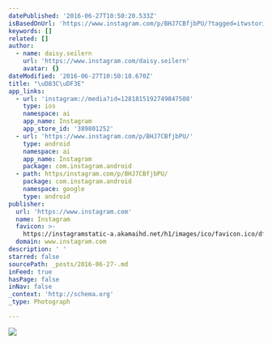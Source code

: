 ```yaml
---
datePublished: '2016-06-27T10:50:20.533Z'
isBasedOnUrl: 'https://www.instagram.com/p/BHJ7CBfjbPU/?tagged=itwstories'
keywords: []
related: []
author:
  - name: daisy.seilern
    url: 'https://www.instagram.com/daisy.seilern'
    avatar: {}
dateModified: '2016-06-27T10:50:18.670Z'
title: "\uD83C\uDF3E"
app_links:
  - url: 'instagram://media?id=1281815192749847508'
    type: ios
    namespace: ai
    app_name: Instagram
    app_store_id: '389801252'
  - url: 'https://www.instagram.com/p/BHJ7CBfjbPU/'
    type: android
    namespace: ai
    app_name: Instagram
    package: com.instagram.android
  - path: https/instagram.com/p/BHJ7CBfjbPU/
    package: com.instagram.android
    namespace: google
    type: android
publisher:
  url: 'https://www.instagram.com'
  name: Instagram
  favicon: >-
    https://instagramstatic-a.akamaihd.net/h1/images/ico/favicon.ico/dfa85bb1fd63.ico
  domain: www.instagram.com
description: ' '
starred: false
sourcePath: _posts/2016-06-27-.md
inFeed: true
hasPage: false
inNav: false
_context: 'http://schema.org'
_type: Photograph

---
```

![  ](https://scontent.cdninstagram.com/t51.2885-15/s640x640/sh0.08/e35/13557258_618630981637199_885249606_n.jpg?ig_cache_key=MTI4MTgxNTE5Mjc0OTg0NzUwOA%3D%3D.2)